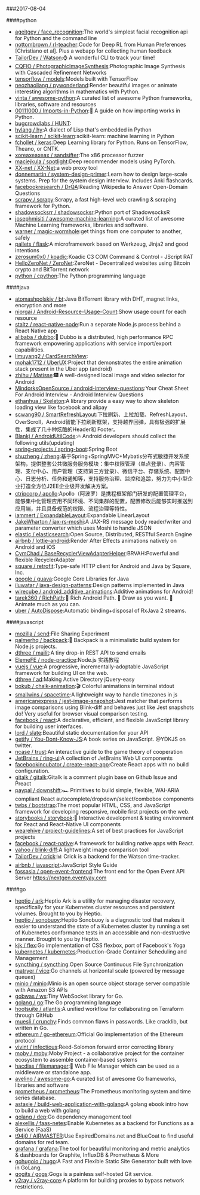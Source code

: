 ###2017-08-04

####python
* [ageitgey / face_recognition](https://github.com/ageitgey/face_recognition):The world's simplest facial recognition api for Python and the command line
* [nottombrown / rl-teacher](https://github.com/nottombrown/rl-teacher):Code for Deep RL from Human Preferences [Christiano et al]. Plus a webapp for collecting human feedback
* [TailorDev / Watson](https://github.com/TailorDev/Watson):⌚️ A wonderful CLI to track your time!
* [CQFIO / PhotographicImageSynthesis](https://github.com/CQFIO/PhotographicImageSynthesis):Photographic Image Synthesis with Cascaded Refinement Networks
* [tensorflow / models](https://github.com/tensorflow/models):Models built with TensorFlow
* [neozhaoliang / pywonderland](https://github.com/neozhaoliang/pywonderland):Render beautiful images or animate interesting algorithms in mathematics with Python.
* [vinta / awesome-python](https://github.com/vinta/awesome-python):A curated list of awesome Python frameworks, libraries, software and resources
* [00111000 / Imports-in-Python](https://github.com/00111000/Imports-in-Python):🐍 A guide on how importing works in Python.
* [bugcrowdlabs / HUNT](https://github.com/bugcrowdlabs/HUNT):
* [hylang / hy](https://github.com/hylang/hy):A dialect of Lisp that's embedded in Python
* [scikit-learn / scikit-learn](https://github.com/scikit-learn/scikit-learn):scikit-learn: machine learning in Python
* [fchollet / keras](https://github.com/fchollet/keras):Deep Learning library for Python. Runs on TensorFlow, Theano, or CNTK.
* [xoreaxeaxeax / sandsifter](https://github.com/xoreaxeaxeax/sandsifter):The x86 processor fuzzer
* [maciejkula / spotlight](https://github.com/maciejkula/spotlight):Deep recommender models using PyTorch.
* [XX-net / XX-Net](https://github.com/XX-net/XX-Net):a web proxy tool
* [donnemartin / system-design-primer](https://github.com/donnemartin/system-design-primer):Learn how to design large-scale systems. Prep for the system design interview. Includes Anki flashcards.
* [facebookresearch / DrQA](https://github.com/facebookresearch/DrQA):Reading Wikipedia to Answer Open-Domain Questions
* [scrapy / scrapy](https://github.com/scrapy/scrapy):Scrapy, a fast high-level web crawling & scraping framework for Python.
* [shadowsocksrr / shadowsocksr](https://github.com/shadowsocksrr/shadowsocksr):Python port of ShadowsocksR
* [josephmisiti / awesome-machine-learning](https://github.com/josephmisiti/awesome-machine-learning):A curated list of awesome Machine Learning frameworks, libraries and software.
* [warner / magic-wormhole](https://github.com/warner/magic-wormhole):get things from one computer to another, safely
* [pallets / flask](https://github.com/pallets/flask):A microframework based on Werkzeug, Jinja2 and good intentions
* [zerosum0x0 / koadic](https://github.com/zerosum0x0/koadic):Koadic C3 COM Command & Control - JScript RAT
* [HelloZeroNet / ZeroNet](https://github.com/HelloZeroNet/ZeroNet):ZeroNet - Decentralized websites using Bitcoin crypto and BitTorrent network
* [python / cpython](https://github.com/python/cpython):The Python programming language

####java
* [atomashpolskiy / bt](https://github.com/atomashpolskiy/bt):Java BitTorrent library with DHT, magnet links, encryption and more
* [niorgai / Android-Resource-Usage-Count](https://github.com/niorgai/Android-Resource-Usage-Count):Show usage count for each resource
* [staltz / react-native-node](https://github.com/staltz/react-native-node):Run a separate Node.js process behind a React Native app
* [alibaba / dubbo](https://github.com/alibaba/dubbo):📢 Dubbo is a distributed, high performance RPC framework empowering applications with service import/export capabilities.
* [limuyang2 / CardSearchView](https://github.com/limuyang2/CardSearchView):
* [mohak1712 / UberUX](https://github.com/mohak1712/UberUX):Project that demonstrates the entire animation stack present in the Uber app (android)
* [zhihu / Matisse](https://github.com/zhihu/Matisse):🎆 A well-designed local image and video selector for Android
* [MindorksOpenSource / android-interview-questions](https://github.com/MindorksOpenSource/android-interview-questions):Your Cheat Sheet For Android Interview - Android Interview Questions
* [ethanhua / Skeleton](https://github.com/ethanhua/Skeleton):A library provide a easy way to show skeleton loading view like facebook and alipay
* [scwang90 / SmartRefreshLayout](https://github.com/scwang90/SmartRefreshLayout):下拉刷新、上拉加载、RefreshLayout、OverScroll，Android智能下拉刷新框架，支持越界回弹，具有极强的扩展性，集成了几十种炫酷的Header和 Footer。
* [Blankj / AndroidUtilCode](https://github.com/Blankj/AndroidUtilCode):🔥 Android developers should collect the following utils(updating)
* [spring-projects / spring-boot](https://github.com/spring-projects/spring-boot):Spring Boot
* [shuzheng / zheng](https://github.com/shuzheng/zheng):基于Spring+SpringMVC+Mybatis分布式敏捷开发系统架构，提供整套公共微服务服务模块：集中权限管理（单点登录）、内容管理、支付中心、用户管理（支持第三方登录）、微信平台、存储系统、配置中心、日志分析、任务和通知等，支持服务治理、监控和追踪，努力为中小型企业打造全方位J2EE企业级开发解决方案。
* [ctripcorp / apollo](https://github.com/ctripcorp/apollo):Apollo（阿波罗）是携程框架部门研发的配置管理平台，能够集中化管理应用不同环境、不同集群的配置，配置修改后能够实时推送到应用端，并且具备规范的权限、流程治理等特性。
* [iammert / ExpandableLayout](https://github.com/iammert/ExpandableLayout):Expandable LinearLayout
* [JakeWharton / jax-rs-moshi](https://github.com/JakeWharton/jax-rs-moshi):A JAX-RS message body reader/writer and parameter converter which uses Moshi to handle JSON
* [elastic / elasticsearch](https://github.com/elastic/elasticsearch):Open Source, Distributed, RESTful Search Engine
* [airbnb / lottie-android](https://github.com/airbnb/lottie-android):Render After Effects animations natively on Android and iOS
* [CymChad / BaseRecyclerViewAdapterHelper](https://github.com/CymChad/BaseRecyclerViewAdapterHelper):BRVAH:Powerful and flexible RecyclerAdapter
* [square / retrofit](https://github.com/square/retrofit):Type-safe HTTP client for Android and Java by Square, Inc.
* [google / guava](https://github.com/google/guava):Google Core Libraries for Java
* [iluwatar / java-design-patterns](https://github.com/iluwatar/java-design-patterns):Design patterns implemented in Java
* [wirecube / android_additive_animations](https://github.com/wirecube/android_additive_animations):Additive animations for Android!
* [tarek360 / RichPath](https://github.com/tarek360/RichPath):💪 Rich Android Path. 🤡 Draw as you want. 🎉 Animate much as you can.
* [uber / AutoDispose](https://github.com/uber/AutoDispose):Automatic binding+disposal of RxJava 2 streams.

####javascript
* [mozilla / send](https://github.com/mozilla/send):File Sharing Experiment
* [palmerhq / backpack](https://github.com/palmerhq/backpack):🎒 Backpack is a minimalistic build system for Node.js projects.
* [dthree / mailit](https://github.com/dthree/mailit):A tiny drop-in REST API to send emails
* [ElemeFE / node-practice](https://github.com/ElemeFE/node-practice):Node.js 实践教程
* [vuejs / vue](https://github.com/vuejs/vue):A progressive, incrementally-adoptable JavaScript framework for building UI on the web.
* [dthree / ad](https://github.com/dthree/ad):Making Active Directory jQuery-easy
* [bokub / chalk-animation](https://github.com/bokub/chalk-animation):🎬 Colorful animations in terminal stdout
* [smallwins / spacetime](https://github.com/smallwins/spacetime):A lightweight way to handle timezones in js
* [americanexpress / jest-image-snapshot](https://github.com/americanexpress/jest-image-snapshot):Jest matcher that performs image comparisons using Blink-diff and behaves just like Jest snapshots do! Very useful for browser visual comparison testing.
* [facebook / react](https://github.com/facebook/react):A declarative, efficient, and flexible JavaScript library for building user interfaces.
* [lord / slate](https://github.com/lord/slate):Beautiful static documentation for your API
* [getify / You-Dont-Know-JS](https://github.com/getify/You-Dont-Know-JS):A book series on JavaScript. @YDKJS on twitter.
* [ncase / trust](https://github.com/ncase/trust):An interactive guide to the game theory of cooperation
* [JetBrains / ring-ui](https://github.com/JetBrains/ring-ui):A collection of JetBrains Web UI components
* [facebookincubator / create-react-app](https://github.com/facebookincubator/create-react-app):Create React apps with no build configuration.
* [gitalk / gitalk](https://github.com/gitalk/gitalk):Gitalk is a comment plugin base on Github Issue and Preact
* [paypal / downshift](https://github.com/paypal/downshift):🏎 Primitives to build simple, flexible, WAI-ARIA compliant React autocomplete/dropdown/select/combobox components
* [twbs / bootstrap](https://github.com/twbs/bootstrap):The most popular HTML, CSS, and JavaScript framework for developing responsive, mobile first projects on the web.
* [storybooks / storybook](https://github.com/storybooks/storybook):📓 Interactive development & testing environment for React and React-Native UI components
* [wearehive / project-guidelines](https://github.com/wearehive/project-guidelines):A set of best practices for JavaScript projects
* [facebook / react-native](https://github.com/facebook/react-native):A framework for building native apps with React.
* [yahoo / blink-diff](https://github.com/yahoo/blink-diff):A lightweight image comparison tool
* [TailorDev / crick](https://github.com/TailorDev/crick):📊 Crick is a backend for the Watson time-tracker.
* [airbnb / javascript](https://github.com/airbnb/javascript):JavaScript Style Guide
* [fossasia / open-event-frontend](https://github.com/fossasia/open-event-frontend):The front end for the Open Event API Server https://nextgen.eventyay.com

####go
* [heptio / ark](https://github.com/heptio/ark):Heptio Ark is a utility for managing disaster recovery, specifically for your Kubernetes cluster resources and persistent volumes. Brought to you by Heptio.
* [heptio / sonobuoy](https://github.com/heptio/sonobuoy):Heptio Sonobuoy is a diagnostic tool that makes it easier to understand the state of a Kubernetes cluster by running a set of Kubernetes conformance tests in an accessible and non-destructive manner. Brought to you by Heptio.
* [kjk / flex](https://github.com/kjk/flex):Go implementation of CSS flexbox, port of Facebook's Yoga
* [kubernetes / kubernetes](https://github.com/kubernetes/kubernetes):Production-Grade Container Scheduling and Management
* [syncthing / syncthing](https://github.com/syncthing/syncthing):Open Source Continuous File Synchronization
* [matryer / vice](https://github.com/matryer/vice):Go channels at horizontal scale (powered by message queues)
* [minio / minio](https://github.com/minio/minio):Minio is an open source object storage server compatible with Amazon S3 APIs
* [gobwas / ws](https://github.com/gobwas/ws):Tiny WebSocket library for Go.
* [golang / go](https://github.com/golang/go):The Go programming language
* [hootsuite / atlantis](https://github.com/hootsuite/atlantis):A unified workflow for collaborating on Terraform through GitHub
* [muesli / crunchy](https://github.com/muesli/crunchy):Finds common flaws in passwords. Like cracklib, but written in Go.
* [ethereum / go-ethereum](https://github.com/ethereum/go-ethereum):Official Go implementation of the Ethereum protocol
* [vivint / infectious](https://github.com/vivint/infectious):Reed-Solomon forward error correcting library
* [moby / moby](https://github.com/moby/moby):Moby Project - a collaborative project for the container ecosystem to assemble container-based systems
* [hacdias / filemanager](https://github.com/hacdias/filemanager):📁 Web File Manager which can be used as a middleware or standalone app.
* [avelino / awesome-go](https://github.com/avelino/awesome-go):A curated list of awesome Go frameworks, libraries and software
* [prometheus / prometheus](https://github.com/prometheus/prometheus):The Prometheus monitoring system and time series database.
* [astaxie / build-web-application-with-golang](https://github.com/astaxie/build-web-application-with-golang):A golang ebook intro how to build a web with golang
* [golang / dep](https://github.com/golang/dep):Go dependency management tool
* [alexellis / faas-netes](https://github.com/alexellis/faas-netes):Enable Kubernetes as a backend for Functions as a Service (FaaS)
* [t94j0 / AIRMASTER](https://github.com/t94j0/AIRMASTER):Use ExpiredDomains.net and BlueCoat to find useful domains for red team.
* [grafana / grafana](https://github.com/grafana/grafana):The tool for beautiful monitoring and metric analytics & dashboards for Graphite, InfluxDB & Prometheus & More
* [gohugoio / hugo](https://github.com/gohugoio/hugo):A Fast and Flexible Static Site Generator built with love in GoLang.
* [gogits / gogs](https://github.com/gogits/gogs):Gogs is a painless self-hosted Git service.
* [v2ray / v2ray-core](https://github.com/v2ray/v2ray-core):A platform for building proxies to bypass network restrictions.
